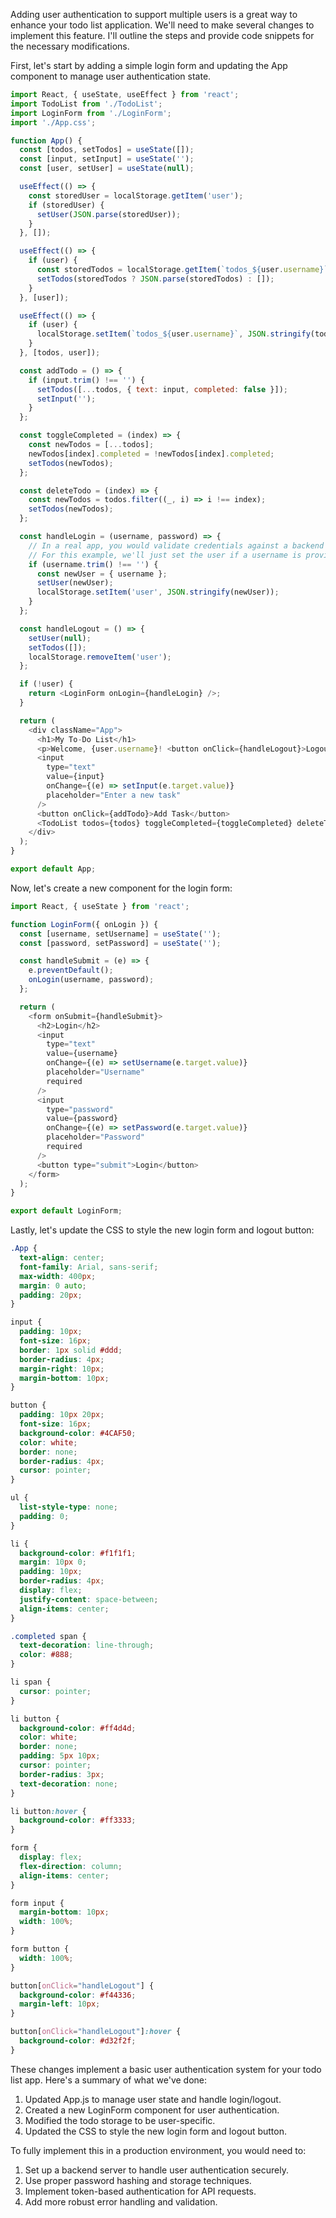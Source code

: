 Adding user authentication to support multiple users is a great way to enhance your todo list application. We'll need to make several changes to implement this feature. I'll outline the steps and provide code snippets for the necessary modifications.

First, let's start by adding a simple login form and updating the App component to manage user authentication state.

```javascript
import React, { useState, useEffect } from 'react';
import TodoList from './TodoList';
import LoginForm from './LoginForm';
import './App.css';

function App() {
  const [todos, setTodos] = useState([]);
  const [input, setInput] = useState('');
  const [user, setUser] = useState(null);

  useEffect(() => {
    const storedUser = localStorage.getItem('user');
    if (storedUser) {
      setUser(JSON.parse(storedUser));
    }
  }, []);

  useEffect(() => {
    if (user) {
      const storedTodos = localStorage.getItem(`todos_${user.username}`);
      setTodos(storedTodos ? JSON.parse(storedTodos) : []);
    }
  }, [user]);

  useEffect(() => {
    if (user) {
      localStorage.setItem(`todos_${user.username}`, JSON.stringify(todos));
    }
  }, [todos, user]);

  const addTodo = () => {
    if (input.trim() !== '') {
      setTodos([...todos, { text: input, completed: false }]);
      setInput('');
    }
  };

  const toggleCompleted = (index) => {
    const newTodos = [...todos];
    newTodos[index].completed = !newTodos[index].completed;
    setTodos(newTodos);
  };

  const deleteTodo = (index) => {
    const newTodos = todos.filter((_, i) => i !== index);
    setTodos(newTodos);
  };

  const handleLogin = (username, password) => {
    // In a real app, you would validate credentials against a backend
    // For this example, we'll just set the user if a username is provided
    if (username.trim() !== '') {
      const newUser = { username };
      setUser(newUser);
      localStorage.setItem('user', JSON.stringify(newUser));
    }
  };

  const handleLogout = () => {
    setUser(null);
    setTodos([]);
    localStorage.removeItem('user');
  };

  if (!user) {
    return <LoginForm onLogin={handleLogin} />;
  }

  return (
    <div className="App">
      <h1>My To-Do List</h1>
      <p>Welcome, {user.username}! <button onClick={handleLogout}>Logout</button></p>
      <input
        type="text"
        value={input}
        onChange={(e) => setInput(e.target.value)}
        placeholder="Enter a new task"
      />
      <button onClick={addTodo}>Add Task</button>
      <TodoList todos={todos} toggleCompleted={toggleCompleted} deleteTodo={deleteTodo} />
    </div>
  );
}

export default App;

```

Now, let's create a new component for the login form:

```javascript
import React, { useState } from 'react';

function LoginForm({ onLogin }) {
  const [username, setUsername] = useState('');
  const [password, setPassword] = useState('');

  const handleSubmit = (e) => {
    e.preventDefault();
    onLogin(username, password);
  };

  return (
    <form onSubmit={handleSubmit}>
      <h2>Login</h2>
      <input
        type="text"
        value={username}
        onChange={(e) => setUsername(e.target.value)}
        placeholder="Username"
        required
      />
      <input
        type="password"
        value={password}
        onChange={(e) => setPassword(e.target.value)}
        placeholder="Password"
        required
      />
      <button type="submit">Login</button>
    </form>
  );
}

export default LoginForm;

```

Lastly, let's update the CSS to style the new login form and logout button:


```css
.App {
  text-align: center;
  font-family: Arial, sans-serif;
  max-width: 400px;
  margin: 0 auto;
  padding: 20px;
}

input {
  padding: 10px;
  font-size: 16px;
  border: 1px solid #ddd;
  border-radius: 4px;
  margin-right: 10px;
  margin-bottom: 10px;
}

button {
  padding: 10px 20px;
  font-size: 16px;
  background-color: #4CAF50;
  color: white;
  border: none;
  border-radius: 4px;
  cursor: pointer;
}

ul {
  list-style-type: none;
  padding: 0;
}

li {
  background-color: #f1f1f1;
  margin: 10px 0;
  padding: 10px;
  border-radius: 4px;
  display: flex;
  justify-content: space-between;
  align-items: center;
}

.completed span {
  text-decoration: line-through;
  color: #888;
}

li span {
  cursor: pointer;
}

li button {
  background-color: #ff4d4d;
  color: white;
  border: none;
  padding: 5px 10px;
  cursor: pointer;
  border-radius: 3px;
  text-decoration: none;
}

li button:hover {
  background-color: #ff3333;
}

form {
  display: flex;
  flex-direction: column;
  align-items: center;
}

form input {
  margin-bottom: 10px;
  width: 100%;
}

form button {
  width: 100%;
}

button[onClick="handleLogout"] {
  background-color: #f44336;
  margin-left: 10px;
}

button[onClick="handleLogout"]:hover {
  background-color: #d32f2f;
}

```

These changes implement a basic user authentication system for your todo list app. Here's a summary of what we've done:

1. Updated App.js to manage user state and handle login/logout.
2. Created a new LoginForm component for user authentication.
3. Modified the todo storage to be user-specific.
4. Updated the CSS to style the new login form and logout button.

To fully implement this in a production environment, you would need to:

1. Set up a backend server to handle user authentication securely.
2. Use proper password hashing and storage techniques.
3. Implement token-based authentication for API requests.
4. Add more robust error handling and validation.
